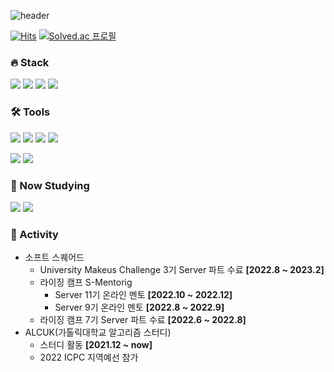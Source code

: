 ![header](https://capsule-render.vercel.app/api?type=waving&color=gradient&customColorList=21&text=Sim%20Jonghan&fontAlign=80&fontAlignY=30&fontSize=40&height=180&desc=Back-End%20Developer&descAlign=84&descAlignY=55&animation=fadeIn)

[![Hits](https://hits.seeyoufarm.com/api/count/incr/badge.svg?url=https%3A%2F%2Fgithub.com%2Fsimhani1%2Fhit-counter&count_bg=%238DBCDD&title_bg=%23555555&icon=github.svg&icon_color=%23E7E7E7&title=hits&edge_flat=false)](https://hits.seeyoufarm.com)
[![Solved.ac 프로필](http://mazassumnida.wtf/api/mini/generate_badge?boj=simhani1)](https://solved.ac/simhani1)
    
### 🔥 Stack

<img src="https://img.shields.io/badge/Spring Boot-6DB33F?style=for-the-badge&logo=Spring Boot&logoColor=white"> <img src="https://img.shields.io/badge/Java-007396?style=for-the-badge&logo=Java&logoColor=white"> <img src="https://img.shields.io/badge/C++-00599C?style=for-the-badge&logo=C++&logoColor=white"> <img src="https://img.shields.io/badge/MySql-4479A1?style=for-the-badge&logo=MySql&logoColor=white">

### 🛠️ Tools

<img src="https://img.shields.io/badge/IntelliJ IDEA-000000?style=for-the-badge&logo=IntelliJ IDEA&logoColor=white"> <img src="https://img.shields.io/badge/Postman-FF6C37?style=for-the-badge&logo=Postman&logoColor=white"> <img src="https://img.shields.io/badge/Git-F05032?style=for-the-badge&logo=Git&logoColor=white"> <img src="https://img.shields.io/badge/Notion-000000?style=for-the-badge&logo=Notion&logoColor=white">

<img src="https://img.shields.io/badge/Slack-4A154B?style=for-the-badge&logo=Slack&logoColor=white"> <img src="https://img.shields.io/badge/Discord-5865F2?style=for-the-badge&logo=Discord&logoColor=white"> 

### 🧐 Now Studying

<img src="https://img.shields.io/badge/JPA-6DB33F?style=for-the-badge&logo=JPA&logoColor=white"> <img src="https://img.shields.io/badge/Spring Security-6DB33F?style=for-the-badge&logo=JPA&logoColor=white">



### 🚀 Activity
- 소프트 스퀘어드
  - University Makeus Challenge 3기 Server 파트 수료 **[2022.8 ~ 2023.2]**
  - 라이징 캠프 S-Mentorig
    - Server 11기 온라인 멘토 **[2022.10 ~ 2022.12]**
    - Server 9기 온라인 멘토 **[2022.8 ~ 2022.9]**
  - 라이징 캠프 7기 Server 파트 수료 **[2022.6 ~ 2022.8]**
- ALCUK(가톨릭대학교 알고리즘 스터디)
  - 스터디 활동 **[2021.12 ~ now]**
  - 2022 ICPC 지역예선 참가
